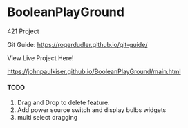 # BooleanPlayGround
421 Project

Git Guide:
https://rogerdudler.github.io/git-guide/

View Live Project Here!

https://johnpaulkiser.github.io/BooleanPlayGround/main.html


#### TODO ###

1. Drag and Drop to delete feature.
2. Add power source switch and display bulbs widgets
3. multi select dragging

